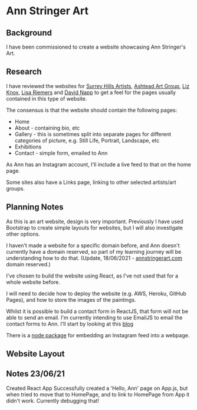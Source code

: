 # Ann Stringer Art

## Background
I have been commissioned to create a website showcasing Ann Stringer's Art.

## Research
I have reviewed the websites for [Surrey Hills Artists](http://surreyhillsartists.co.uk/), [Ashtead Art Group](http://www.ashteadartgroup.co.uk/), [Liz Knox](https://www.lizknox.com/), [Lisa Riemers](http://lisariemersart.com/) and [David Napp](http://www.davidnappfineart.com/) to get a feel for the pages usually contained in this type of website.

The consensus is that the website should contain the following pages:
* Home
* About - containing bio, etc
* Gallery - this is sometimes split into separate pages for different categories of picture, e.g. Still Life, Portrait, Landscape, etc
* Exhibitions
* Contact - simple form, emailed to Ann

As Ann has an Instagram account, I'll include a live feed to that on the home page.

Some sites also have a Links page, linking to other selected artists/art groups.

## Planning Notes

As this is an art website, design is very important. Previously I have used Bootstrap to create simple layouts for websites, but I will also investigate other options.

I haven't made a website for a specific domain before, and Ann doesn't currently have a domain reserved, so part of my learning journey will be understanding how to do that. (Update, 18/06/2021 - [annstringerart.com](www.annstringerart.com) domain reserved.)

I've chosen to build the website using React, as I've not used that for a whole website before. 

I will need to decide how to deploy the website (e.g. AWS, Heroku, GitHub Pages), and how to store the images of the paintings. 

Whilst it is possible to build a contact form in ReactJS, that form will not be able to send an email. I'm currently intending to use EmailJS to email the contact forms to Ann. I'll start by looking at this [blog](https://dev.to/allanmelo/send-emails-from-a-contact-form-in-react-with-emailjs-and-recaptcha-1oc)

There is a [node package](https://www.npmjs.com/package/react-instagram-embed) for embedding an Instagram feed into a webpage.

## Website Layout


## Notes 23/06/21
Created React App
Successfully created a 'Hello, Ann' page on App.js, but when tried to move that to HomePage, and to link to HomePage from App it didn't work. Currently debugging that!